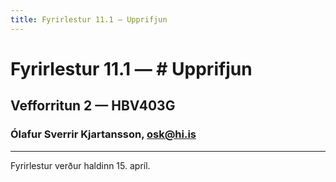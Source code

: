 ```yaml
---
title: Fyrirlestur 11.1 — Upprifjun
---
```


# Fyrirlestur 11.1 — # Upprifjun

## Vefforritun 2 — HBV403G

### Ólafur Sverrir Kjartansson, [osk@hi.is](mailto:osk@hi.is)

---

Fyrirlestur verður haldinn 15. apríl.
